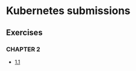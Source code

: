# Kubernetes submissions

## Exercises

### CHAPTER 2
- [1.1](https://github.com/Jouchef/KubernetesSubmissions)

